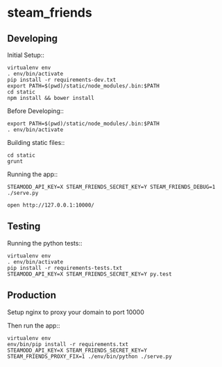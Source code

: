 steam_friends
=============


Developing
----------

Initial Setup::

    virtualenv env
    . env/bin/activate
    pip install -r requirements-dev.txt
    export PATH=$(pwd)/static/node_modules/.bin:$PATH
    cd static
    npm install && bower install

Before Developing::

    export PATH=$(pwd)/static/node_modules/.bin:$PATH
    . env/bin/activate

Building static files::

    cd static
    grunt

Running the app::

    STEAMODD_API_KEY=X STEAM_FRIENDS_SECRET_KEY=Y STEAM_FRIENDS_DEBUG=1 ./serve.py

    open http://127.0.0.1:10000/


Testing
----------

Running the python tests::

    virtualenv env
    . env/bin/activate
    pip install -r requirements-tests.txt
    STEAMODD_API_KEY=X STEAM_FRIENDS_SECRET_KEY=Y py.test


Production
----------

Setup nginx to proxy your domain to port 10000

Then run the app::

    virtualenv env
    env/bin/pip install -r requirements.txt
    STEAMODD_API_KEY=X STEAM_FRIENDS_SECRET_KEY=Y STEAM_FRIENDS_PROXY_FIX=1 ./env/bin/python ./serve.py
